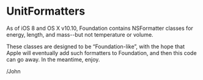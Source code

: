UnitFormatters
==============

As of iOS 8 and OS X v10.10, Foundation contains NSFormatter classes for energy, length, and mass--but not temperature or volume.

These classes are designed to be “Foundation-like”, with the hope that Apple will eventually add such formatters to Foundation, and then this code can go away. In the meantime, enjoy.

/John
